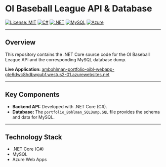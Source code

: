 # OI Baseball League API & Database

[![License: MIT](https://img.shields.io/badge/License-MIT-yellow.svg)](https://opensource.org/licenses/MIT)
[![C#](https://img.shields.io/badge/C%23-239120?style=flat&logo=c-sharp&logoColor=white)](https://docs.microsoft.com/en-us/dotnet/csharp/)
[![.NET](https://img.shields.io/badge/.NET-512BD4?style=flat&logo=dotnet&logoColor=white)](https://dotnet.microsoft.com/)
[![MySQL](https://img.shields.io/badge/MySQL-4479A1?style=flat&logo=mysql&logoColor=white)](https://www.mysql.com/)
[![Azure](https://img.shields.io/badge/Azure-0078D4?style=flat&logo=microsoftazure&logoColor=white)](https://azure.microsoft.com)

---
## Overview

This repository contains the .NET Core source code for the OI Baseball League API and the corresponding MySQL database dump.

**Live Application:** [ambohlman-portfolio-oibl-webapp-gte6dwc8hdbwgubf.westus2-01.azurewebsites.net](http://ambohlman-portfolio-oibl-webapp-gte6dwc8hdbwgubf.westus2-01.azurewebsites.net)

---
## Key Components

* **Backend API:** Developed with .NET Core (C#).
* **Database:** The `portfolio_Bohlman_SQLDump.SQL` file provides the schema and data for MySQL.

---
## Technology Stack

* .NET Core (C#)
* MySQL
* Azure Web Apps
